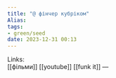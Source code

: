 ```yaml
---
title: "@ фінчер кубріком"
Alias: 
tags:
- green/seed
date: 2023-12-31 00:13
---
```

Links:  
[[фільми]]
[[youtube]]
[[funk it]]
—

